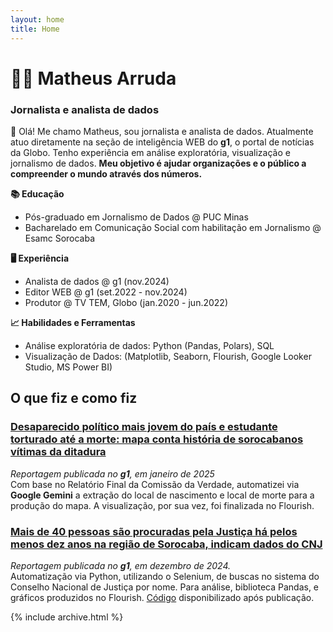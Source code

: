```yaml
---
layout: home
title: Home
---
```

# 👨‍💻 Matheus Arruda 
### Jornalista e analista de dados 
👋 Olá! Me chamo Matheus, sou jornalista e analista de dados. Atualmente atuo diretamente na seção de inteligência WEB do **g1**, o portal de notícias da Globo. Tenho experiência em análise exploratória, visualização e jornalismo de dados. **Meu objetivo é ajudar organizações e o público a compreender o mundo através dos números.**

**📚 Educação**
<br>
- Pós-graduado em Jornalismo de Dados @ PUC Minas <br>
- Bacharelado em Comunicação Social com habilitação em Jornalismo @ Esamc Sorocaba <br>

**🖥️ Experiência**
<br>
- Analista de dados @ g1 (nov.2024)<br>
- Editor WEB @ g1 (set.2022 - nov.2024)<br>
- Produtor @ TV TEM, Globo (jan.2020 - jun.2022)<br> 

**📈 Habilidades e Ferramentas**
- Análise exploratória de dados: Python (Pandas, Polars), SQL <br>
- Visualização de Dados: (Matplotlib, Seaborn, Flourish, Google Looker Studio, MS Power BI) <br>

## O que fiz e como fiz
### [Desaparecido político mais jovem do país e estudante torturado até a morte: mapa conta história de sorocabanos vítimas da ditadura](https://g1.globo.com/sp/sorocaba-jundiai/noticia/2025/01/27/desaparecido-politico-mais-jovem-do-pais-e-estudante-torturado-ate-a-morte-mapa-conta-historia-de-sorocabanos-vitimas-da-ditadura.ghtml)
*Reportagem publicada no **g1**, em janeiro de 2025* <br>
Com base no Relatório Final da Comissão da Verdade, automatizei via **Google Gemini** a extração do local de nascimento e local de morte para a produção do mapa. A visualização, por sua vez, foi finalizada no Flourish. 
### [Mais de 40 pessoas são procuradas pela Justiça há pelos menos dez anos na região de Sorocaba, indicam dados do CNJ](https://g1.globo.com/sp/sorocaba-jundiai/noticia/2024/12/09/mais-de-40-pessoas-sao-procuradas-pela-justica-ha-pelos-menos-dez-anos-na-regiao-de-sorocaba-indicam-dados-do-cnj.ghtml)
*Reportagem publicada no **g1**, em dezembro de 2024.* <br>
Automatização via Python, utilizando o Selenium, de buscas no sistema do Conselho Nacional de Justiça por nome. Para análise, biblioteca Pandas, e gráficos produzidos no Flourish. [Código]([url](https://github.com/mtharruda/bnmp-scraper)) disponibilizado após publicação. 

{% include archive.html %}
